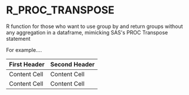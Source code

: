 # R_PROC_TRANSPOSE
R function for those who want to use group by and return groups without any aggregation in a dataframe, mimicking SAS's PROC Transpose statement 

For example.... 

| First Header  | Second Header |
| ------------- | ------------- |
| Content Cell  | Content Cell  |
| Content Cell  | Content Cell  |
